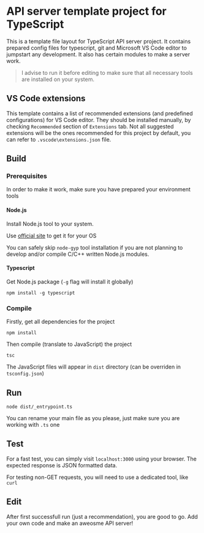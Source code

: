 # API server template project for TypeScript

This is a template file layout for TypeScript API server project. It contains
prepared config files for typescript, git and Microsoft VS Code editor to
jumpstart any development. It also has certain modules to make a server work.

> I advise to run it before editing to make sure that all necessary tools are
> installed on your system.

## VS Code extensions

This template contains a list of recommended extensions (and predefined configurations) for VS Code editor. They should be installed manually, by
checking `Recommended` section of `Extensions` tab. Not all suggested extensions will be the ones recommended for this project by default, you can refer to
`.vscode\extensions.json` file.

## Build

### Prerequisites

In order to make it work, make sure you have prepared your environment tools

#### Node.js

Install Node.js tool to your system.

Use [official site](https://nodejs.org/en/download) to get it for your OS

You can safely skip `node-gyp` tool installation if you are not planning to
develop and/or compile C/C++ written Node.js modules.

#### Typescript

Get Node.js package (`-g` flag will install it globally)

```
npm install -g typescript
```

### Compile

Firstly, get all dependencies for the project

```
npm install
```

Then compile (translate to JavaScript) the project

```
tsc
```

The JavaScript files will appear in `dist` directory (can be overriden in
`tsconfig.json`)

## Run

```
node dist/_entrypoint.ts
```

You can rename your main file as you please, just make sure you are working with
`.ts` one

## Test

For a fast test, you can simply visit `localhost:3000` using your browser. The
expected response is JSON formatted data.

For testing non-GET requests, you will need to use a dedicated tool, like `curl`

## Edit

After first successfull run (just a recommendation), you are good to go. Add
your own code and make an aweosme API server!
